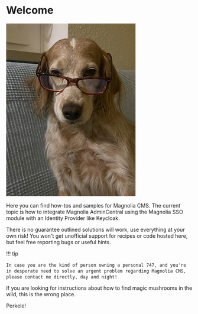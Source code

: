 # Welcome

![Welcome dog](_img/bn_glasses.jpg)

Here you can find how-tos and samples for Magnolia CMS. The current topic is how to integrate Magnolia AdminCentral using the Magnolia SSO module with an Identity Provider like Keycloak.

There is no guarantee outlined solutions will work, use everything at your own risk! You won't get unofficial support for recipes or code hosted here, but feel free reporting bugs or useful hints.

!!! tip

    In case you are the kind of person owning a personal 747, and you're in desperate need to solve an urgent problem regarding Magnolia CMS, please contact me directly, day and night!

If you are looking for instructions about how to find magic mushrooms in the wild, this is the wrong place.

Perkele!